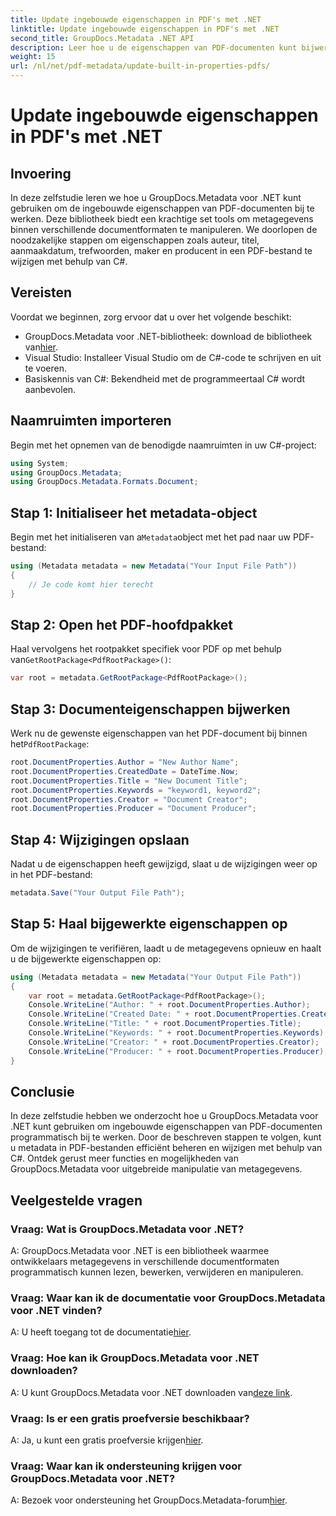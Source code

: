 ```yaml
---
title: Update ingebouwde eigenschappen in PDF's met .NET
linktitle: Update ingebouwde eigenschappen in PDF's met .NET
second_title: GroupDocs.Metadata .NET API
description: Leer hoe u de eigenschappen van PDF-documenten kunt bijwerken met C# en GroupDocs.Metadata voor .NET. Wijzig auteur, titel, trefwoorden en meer programmatisch.
weight: 15
url: /nl/net/pdf-metadata/update-built-in-properties-pdfs/
---
```


# Update ingebouwde eigenschappen in PDF's met .NET

## Invoering
In deze zelfstudie leren we hoe u GroupDocs.Metadata voor .NET kunt gebruiken om de ingebouwde eigenschappen van PDF-documenten bij te werken. Deze bibliotheek biedt een krachtige set tools om metagegevens binnen verschillende documentformaten te manipuleren. We doorlopen de noodzakelijke stappen om eigenschappen zoals auteur, titel, aanmaakdatum, trefwoorden, maker en producent in een PDF-bestand te wijzigen met behulp van C#.
## Vereisten
Voordat we beginnen, zorg ervoor dat u over het volgende beschikt:
-  GroupDocs.Metadata voor .NET-bibliotheek: download de bibliotheek van[hier](https://releases.groupdocs.com/metadata/net/).
- Visual Studio: Installeer Visual Studio om de C#-code te schrijven en uit te voeren.
- Basiskennis van C#: Bekendheid met de programmeertaal C# wordt aanbevolen.

## Naamruimten importeren
Begin met het opnemen van de benodigde naamruimten in uw C#-project:
```csharp
using System;
using GroupDocs.Metadata;
using GroupDocs.Metadata.Formats.Document;
```
## Stap 1: Initialiseer het metadata-object
 Begin met het initialiseren van a`Metadata`object met het pad naar uw PDF-bestand:
```csharp
using (Metadata metadata = new Metadata("Your Input File Path"))
{
    // Je code komt hier terecht
}
```
## Stap 2: Open het PDF-hoofdpakket
 Haal vervolgens het rootpakket specifiek voor PDF op met behulp van`GetRootPackage<PdfRootPackage>()`:
```csharp
var root = metadata.GetRootPackage<PdfRootPackage>();
```
## Stap 3: Documenteigenschappen bijwerken
 Werk nu de gewenste eigenschappen van het PDF-document bij binnen het`PdfRootPackage`:
```csharp
root.DocumentProperties.Author = "New Author Name";
root.DocumentProperties.CreatedDate = DateTime.Now;
root.DocumentProperties.Title = "New Document Title";
root.DocumentProperties.Keywords = "keyword1, keyword2";
root.DocumentProperties.Creator = "Document Creator";
root.DocumentProperties.Producer = "Document Producer";
```
## Stap 4: Wijzigingen opslaan
Nadat u de eigenschappen heeft gewijzigd, slaat u de wijzigingen weer op in het PDF-bestand:
```csharp
metadata.Save("Your Output File Path");
```
## Stap 5: Haal bijgewerkte eigenschappen op
Om de wijzigingen te verifiëren, laadt u de metagegevens opnieuw en haalt u de bijgewerkte eigenschappen op:
```csharp
using (Metadata metadata = new Metadata("Your Output File Path"))
{
    var root = metadata.GetRootPackage<PdfRootPackage>();
    Console.WriteLine("Author: " + root.DocumentProperties.Author);
    Console.WriteLine("Created Date: " + root.DocumentProperties.CreatedDate);
    Console.WriteLine("Title: " + root.DocumentProperties.Title);
    Console.WriteLine("Keywords: " + root.DocumentProperties.Keywords);
    Console.WriteLine("Creator: " + root.DocumentProperties.Creator);
    Console.WriteLine("Producer: " + root.DocumentProperties.Producer);
}
```

## Conclusie
In deze zelfstudie hebben we onderzocht hoe u GroupDocs.Metadata voor .NET kunt gebruiken om ingebouwde eigenschappen van PDF-documenten programmatisch bij te werken. Door de beschreven stappen te volgen, kunt u metadata in PDF-bestanden efficiënt beheren en wijzigen met behulp van C#. Ontdek gerust meer functies en mogelijkheden van GroupDocs.Metadata voor uitgebreide manipulatie van metagegevens.

## Veelgestelde vragen
### Vraag: Wat is GroupDocs.Metadata voor .NET?
A: GroupDocs.Metadata voor .NET is een bibliotheek waarmee ontwikkelaars metagegevens in verschillende documentformaten programmatisch kunnen lezen, bewerken, verwijderen en manipuleren.
### Vraag: Waar kan ik de documentatie voor GroupDocs.Metadata voor .NET vinden?
 A: U heeft toegang tot de documentatie[hier](https://tutorials.groupdocs.com/metadata/net/).
### Vraag: Hoe kan ik GroupDocs.Metadata voor .NET downloaden?
 A: U kunt GroupDocs.Metadata voor .NET downloaden van[deze link](https://releases.groupdocs.com/metadata/net/).
### Vraag: Is er een gratis proefversie beschikbaar?
 A: Ja, u kunt een gratis proefversie krijgen[hier](https://releases.groupdocs.com/).
### Vraag: Waar kan ik ondersteuning krijgen voor GroupDocs.Metadata voor .NET?
 A: Bezoek voor ondersteuning het GroupDocs.Metadata-forum[hier](https://forum.groupdocs.com/c/metadata/14).
